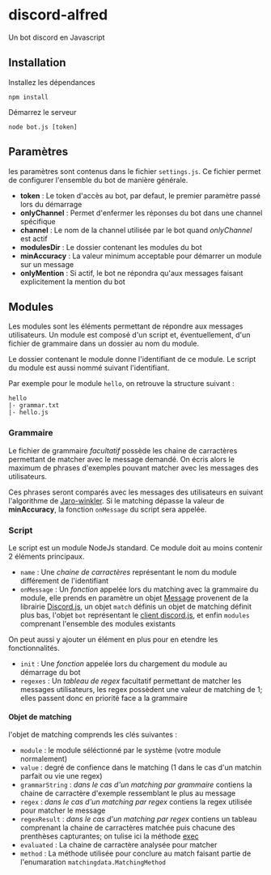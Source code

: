 # discord-alfred
Un bot discord en Javascript

## Installation

Installez les dépendances

```
npm install
```

Démarrez le serveur

```
node bot.js [token]
```

## Paramètres

les paramètres sont contenus dans le fichier `settings.js`. Ce fichier permet de configurer l'ensemble du bot de manière générale.

* **token** : Le token d'accès au bot, par defaut, le premier paramètre passé lors du démarrage
* **onlyChannel** : Permet d'enfermer les réponses du bot dans une channel spécifique
* **channel** : Le nom de la channel utilisée par le bot quand *onlyChannel* est actif
* **modulesDir** : Le dossier contenant les modules du bot
* **minAccuracy** : La valeur minimum acceptable pour démarrer un module sur un message
* **onlyMention** : Si actif, le bot ne répondra qu'aux messages faisant explicitement la mention du bot

## Modules

Les modules sont les éléments permettant de répondre aux messages utilisateurs. Un module est composé d'un script et, éventuellement, d'un fichier de grammaire dans un dossier au nom du module.

Le dossier contenant le module donne l'identifiant de ce module. Le script du module est aussi nommé suivant l'identifiant.

Par exemple pour le module `hello`, on retrouve la structure suivant :
```
hello
|- grammar.txt
|- hello.js
```

### Grammaire

Le fichier de grammaire *facultatif* possède les chaine de carractères permettant de matcher avec le message demandé. On écris alors le maximum de phrases d'exemples pouvant matcher avec les messages des utilisateurs.

Ces phrases seront comparés avec les messages des utilisateurs en suivant l'algorithme de [Jaro-winkler](https://github.com/NaturalNode/natural#string-distance). Si le matching dépasse la valeur de **minAccuracy**, la fonction `onMessage` du script sera appelée.

### Script

Le script est un module NodeJs standard. Ce module doit au moins contenir 2 éléments principaux.

* `name` : Une *chaine de carractères* représentant le nom du module différement de l'identifiant
* `onMessage` : Un *fonction* appelée lors du matching avec la grammaire du module, elle prends en paramètre un objet [Message](https://discord.js.org/#/docs/main/stable/class/Message) provenent de la librairie [Discord.js](https://discord.js.org), un objet `match` définis un objet de matching définit plus bas, l'objet `bot` représentant le [client discord.js](https://discord.js.org/#/docs/main/stable/class/Client), et enfin `modules` comprenant l'ensemble des modules existants

On peut aussi y ajouter un élément en plus pour en etendre les fonctionnalités.

* `init` : Une *fonction* appelée lors du chargement du module au démarrage du bot
* `regexes` : Un *tableau de regex* facultatif permettant de matcher les messages utilisateurs, les regex possèdent une valeur de matching de 1; elles passent donc en priorité face a la grammaire

#### Objet de matching

l'objet de matching comprends les clés suivantes :

* `module` : le module séléctionné par le système (votre module normalement)
* `value` : degré de confience dans le matching (1 dans le cas d'un matchin parfait ou vie une regex)
* `grammarString` : *dans le cas d'un matching par grammaire* contiens la chaine de carractère d'exemple ressemblant le plus au message
* `regex` : *dans le cas d'un matching par regex* contiens la regex utilisée pour matcher le message
* `regexResult` : *dans le cas d'un matching par regex* contiens un tableau comprenant la chaine de carractères matchée puis chacune des prenthèses capturantes; on tulise ici la méthode [exec](https://developer.mozilla.org/en-US/docs/Web/JavaScript/Reference/Global_Objects/RegExp/exec)
* `evaluated` : La chaine de carractère analysée pour matcher
* `method` : La méthode utilisée pour conclure au match faisant partie de l'enumaration `matchingdata.MatchingMethod`
